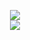 <p align="center">
  <img src="https://github-readme-stats.vercel.app/api?username=capstxr&theme=Hacker&show_icons=true">
  <br>
  <img class="img" src="https://github-readme-stats.vercel.app/api/top-langs/?username=capstxr&theme=radical&layout=compact" />
</p>
